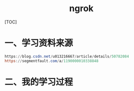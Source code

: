 # <center>ngrok</center>

[TOC]

# 一、学习资料来源

```powershell
https://blog.csdn.net/u013216667/article/details/50782084
https://segmentfault.com/a/1190000010338848
```

# 二、我的学习过程


